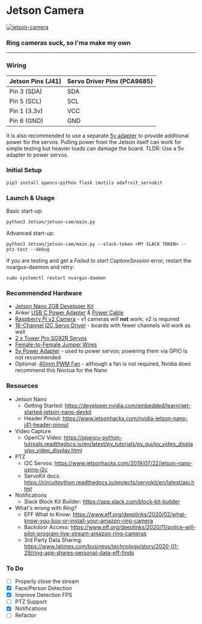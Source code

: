 # Jetson Camera

[![jetson-camera](https://assets.mofoprod.net/network/images/ring_banner.original.png)](https://www.eff.org/deeplinks/2020/02/what-know-you-buy-or-install-your-amazon-ring-camera)

### Ring cameras suck, so I'ma make my own

<hr>

### Wiring

| Jetson Pins (J41) | Servo Driver Pins (PCA9685) |
|-------------------|-----------------------------|
| Pin 3 (SDA)       | SDA                         |
| Pin 5 (SCL)       | SCL                         |
| Pin 1 (3.3v)      | VCC                         |
| Pin 6 (GND)       | GND                         |

It is also recommended to use a separate [5v adapter](https://smile.amazon.com/BOLWEO-Universal-Connector-Household-Electronic/dp/B07QNTF9G8) to provide additional power for the servos. Pulling power from the Jetson itself can work for simple testing but heavier loads can damage the board. TLDR: Use a 5v adapter to power servos.


### Initial Setup

`pip3 install opencv-python flask imutils adafruit_servokit`


### Launch & Usage

Basic start-up:

`python3 Jetson/jetson-cam/main.py`

Advanced start-up:

`python3 Jetson/jetson-cam/main.py --slack-token <MY SLACK TOKEN> --ptz-test --debug`

If you are testing and get a *Failed to start CaptureSession* error, restart the nvargus-daemon and retry:

`sudo systemctl restart nvargus-daemon`


### Recommended Hardware

- [Jetson Nano 2GB Developer Kit](https://smile.amazon.com/NVIDIA-Jetson-Nano-2GB-Developer/dp/B08J157LHH)
- Anker [USB C Power Adapter](https://smile.amazon.com/gp/product/B0828WB2VR) & [Power Cable](https://smile.amazon.com/gp/product/B0832M47KX)
- [Raspberry Pi v2 Camera](https://smile.amazon.com/Raspberry-Pi-Camera-Module-Megapixel/dp/B01ER2SKFS) - v1 cameras will **not** work; v2 is required
- [16-Channel I2C Servo Driver](https://smile.amazon.com/gp/product/B014KTSMLA) - boards with fewer channels will work as well
- [2 x Tower Pro SG92R Servos](https://smile.amazon.com/TowerPro-SG92R-Micro-Servo-pack/dp/B01CX63AOQ/)
- [Female-to-Female Jumper Wires](https://smile.amazon.com/gp/product/B01L5ULRUA)
- [5v Power Adapter](https://smile.amazon.com/BOLWEO-Universal-Connector-Household-Electronic/dp/B07QNTF9G8) - used to power servos; powering them via GPIO is not recommended
- Optional: [40mm PWM Fan](https://smile.amazon.com/dp/B07DXS86G7) - although a fan is not required, Nvidia does recommend this Noctua for the Nano


### Resources
- Jetson Nano
    - Getting Started: https://developer.nvidia.com/embedded/learn/get-started-jetson-nano-devkit
    - Header Pinout: https://www.jetsonhacks.com/nvidia-jetson-nano-j41-header-pinout
- Video Capture
    - OpenCV Video: https://opencv-python-tutroals.readthedocs.io/en/latest/py_tutorials/py_gui/py_video_display/py_video_display.html
- PTZ
    - I2C Servos: https://www.jetsonhacks.com/2019/07/22/jetson-nano-using-i2c
    - ServoKit docs: https://circuitpython.readthedocs.io/projects/servokit/en/latest/api.html
- Notifications
    - Slack Block Kit Builder: https://app.slack.com/block-kit-builder
- What's wrong with Ring?
    - EFF What to Know: https://www.eff.org/deeplinks/2020/02/what-know-you-buy-or-install-your-amazon-ring-camera
    - Backdoor Access: https://www.eff.org/deeplinks/2020/11/police-will-pilot-program-live-stream-amazon-ring-cameras
    - 3rd Party Data Sharing: https://www.latimes.com/business/technology/story/2020-01-29/ring-app-shares-personal-data-eff-finds
    

### To Do

- [ ] Properly close the stream
- [x] Face/Person Detection
- [x] Improve Detection FPS
- [ ] PTZ Support
- [x] Notifications
- [ ] Refactor